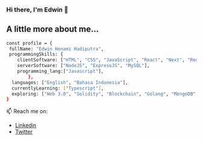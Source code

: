### Hi there, I'm Edwin 👋

## A little more about me...

```bash
const profile = {
 fullName: "Edwin Honami Hadiputra",
 programmingSkills: {
    clientSoftware: ["HTML", "CSS", "JavaScript", "React", "Next", "Redux", "Tailwind", "Bootstrap", "Emotion", "GraphQL with Appolo"],
    serverSoftware: ["NodeJS", "ExpressJS", "MySQL"],
    programming_lang:["Javascript"],
        },
  languages: ["English", "Bahasa Indonesia"],
  currentlyLearning: ["Typescript"],
  exploring: ["Web 3.0", "Solidity", "Blockchain", "Golang", "MongoDB", "VueJS"]
}
```
📫 Reach me on: 
- [Linkedin](https://www.linkedin.com/in/edwinhonami/)
- [Twitter](https://twitter.com/edwinhonami)

<!--
**ewinggg/ewinggg** is a ✨ _special_ ✨ repository because its `README.md` (this file) appears on your GitHub profile.

Here are some ideas to get you started:

- 🔭 I’m currently working on ...
- 🌱 I’m currently learning ...
- 👯 I’m looking to collaborate on ...
- 🤔 I’m looking for help with ...
- 💬 Ask me about ...
- 📫 How to reach me: ...
- 😄 Pronouns: ...
- ⚡ Fun fact: ...
-->
